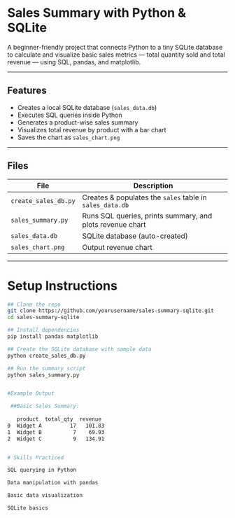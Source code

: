 #  Sales Summary with Python & SQLite

A beginner-friendly project that connects Python to a tiny SQLite database to calculate and visualize basic sales metrics — total quantity sold and total revenue — using SQL, pandas, and matplotlib.

---

##  Features

- Creates a local SQLite database (`sales_data.db`)
- Executes SQL queries inside Python
- Generates a product-wise sales summary
- Visualizes total revenue by product with a bar chart
- Saves the chart as `sales_chart.png`

---

##  Files

| File | Description |
|------|-------------|
| `create_sales_db.py` | Creates & populates the `sales` table in `sales_data.db` |
| `sales_summary.py`  | Runs SQL queries, prints summary, and plots revenue chart |
| `sales_data.db`     | SQLite database (auto-created) |
| `sales_chart.png`   | Output revenue chart |

---

#  Setup Instructions

```bash
## Clone the repo
git clone https://github.com/yourusername/sales-summary-sqlite.git
cd sales-summary-sqlite

## Install dependencies
pip install pandas matplotlib

## Create the SQLite database with sample data
python create_sales_db.py

## Run the summary script
python sales_summary.py


#Example Output

 ##Basic Sales Summary:
 
   product  total_qty  revenue
0  Widget A         17   101.83
1  Widget B          7    69.93
2  Widget C          9   134.91


# Skills Practiced

SQL querying in Python

Data manipulation with pandas

Basic data visualization

SQLite basics
